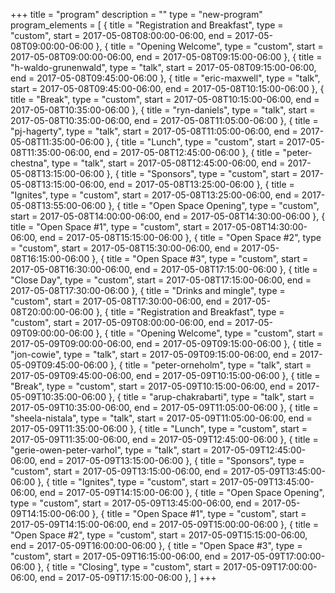 +++
title = "program"
description = ""
type = "new-program"
program_elements = [
    { title = "Registration and Breakfast", type = "custom", start = 2017-05-08T08:00:00-06:00, end = 2017-05-08T09:00:00-06:00 },
    { title = "Opening Welcome", type = "custom", start = 2017-05-08T09:00:00-06:00, end = 2017-05-08T09:15:00-06:00 },
    { title = "h-waldo-grunenwald", type = "talk", start = 2017-05-08T09:15:00-06:00, end = 2017-05-08T09:45:00-06:00 },
    { title = "eric-maxwell", type = "talk", start = 2017-05-08T09:45:00-06:00, end = 2017-05-08T10:15:00-06:00 },
    { title = "Break", type = "custom", start = 2017-05-08T10:15:00-06:00, end = 2017-05-08T10:35:00-06:00 },
    { title = "ryn-daniels", type = "talk", start = 2017-05-08T10:35:00-06:00, end = 2017-05-08T11:05:00-06:00 },
    { title = "pj-hagerty", type = "talk", start = 2017-05-08T11:05:00-06:00, end = 2017-05-08T11:35:00-06:00 },
    { title = "Lunch", type = "custom", start = 2017-05-08T11:35:00-06:00, end = 2017-05-08T12:45:00-06:00 },
    { title = "peter-chestna", type = "talk", start = 2017-05-08T12:45:00-06:00, end = 2017-05-08T13:15:00-06:00 },
    { title = "Sponsors", type = "custom", start = 2017-05-08T13:15:00-06:00, end = 2017-05-08T13:25:00-06:00 },
    { title = "Ignites", type = "custom", start = 2017-05-08T13:25:00-06:00, end = 2017-05-08T13:55:00-06:00 },
    { title = "Open Space Opening", type = "custom", start = 2017-05-08T14:00:00-06:00, end = 2017-05-08T14:30:00-06:00 },
    { title = "Open Space #1", type = "custom", start = 2017-05-08T14:30:00-06:00, end = 2017-05-08T15:15:00-06:00 },
    { title = "Open Space #2", type = "custom", start = 2017-05-08T15:30:00-06:00, end = 2017-05-08T16:15:00-06:00 },
    { title = "Open Space #3", type = "custom", start = 2017-05-08T16:30:00-06:00, end = 2017-05-08T17:15:00-06:00 },
    { title = "Close Day", type = "custom", start = 2017-05-08T17:15:00-06:00, end = 2017-05-08T17:30:00-06:00 },
    { title = "Drinks and mingle", type = "custom", start = 2017-05-08T17:30:00-06:00, end = 2017-05-08T20:00:00-06:00 },
    { title = "Registration and Breakfast", type = "custom", start = 2017-05-09T08:00:00-06:00, end = 2017-05-09T09:00:00-06:00 },
    { title = "Opening Welcome", type = "custom", start = 2017-05-09T09:00:00-06:00, end = 2017-05-09T09:15:00-06:00 },
    { title = "jon-cowie", type = "talk", start = 2017-05-09T09:15:00-06:00, end = 2017-05-09T09:45:00-06:00 },
    { title = "peter-orneholm", type = "talk", start = 2017-05-09T09:45:00-06:00, end = 2017-05-09T10:15:00-06:00 },
    { title = "Break", type = "custom", start = 2017-05-09T10:15:00-06:00, end = 2017-05-09T10:35:00-06:00 },
    { title = "arup-chakrabarti", type = "talk", start = 2017-05-09T10:35:00-06:00, end = 2017-05-09T11:05:00-06:00 },
    { title = "sheela-nistala", type = "talk", start = 2017-05-09T11:05:00-06:00, end = 2017-05-09T11:35:00-06:00 },
    { title = "Lunch", type = "custom", start = 2017-05-09T11:35:00-06:00, end = 2017-05-09T12:45:00-06:00 },
    { title = "gerie-owen-peter-varhol", type = "talk", start = 2017-05-09T12:45:00-06:00, end = 2017-05-09T13:15:00-06:00 },
    { title = "Sponsors", type = "custom", start = 2017-05-09T13:15:00-06:00, end = 2017-05-09T13:45:00-06:00 },
    { title = "Ignites", type = "custom", start = 2017-05-09T13:45:00-06:00, end = 2017-05-09T14:15:00-06:00 },
    { title = "Open Space Opening", type = "custom", start = 2017-05-09T13:45:00-06:00, end = 2017-05-09T14:15:00-06:00 },
    { title = "Open Space #1", type = "custom", start = 2017-05-09T14:15:00-06:00, end = 2017-05-09T15:00:00-06:00 },
    { title = "Open Space #2", type = "custom", start = 2017-05-09T15:15:00-06:00, end = 2017-05-09T16:00:00-06:00 },
    { title = "Open Space #3", type = "custom", start = 2017-05-09T16:15:00-06:00, end = 2017-05-09T17:00:00-06:00 },
    { title = "Closing", type = "custom", start = 2017-05-09T17:00:00-06:00, end = 2017-05-09T17:15:00-06:00 },
]
+++

